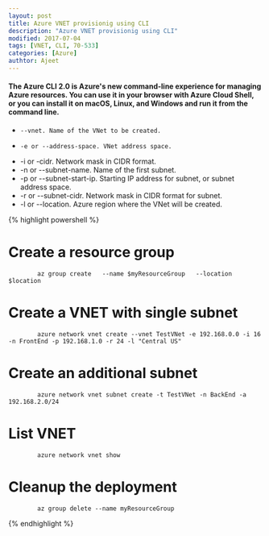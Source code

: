 ```yaml
---
layout: post
title: Azure VNET provisionig using CLI
description: "Azure VNET provisionig using CLI"
modified: 2017-07-04
tags: [VNET, CLI, 70-533]
categories: [Azure]
authtor: Ajeet
---
```


#### The Azure CLI 2.0 is Azure's new command-line experience for managing Azure resources. You can use it in your browser with Azure Cloud Shell, or you can install it on macOS, Linux, and Windows and run it from the command line.

   *     --vnet. Name of the VNet to be created. 
   *     -e or --address-space. VNet address space.
   *    -i or -cidr. Network mask in CIDR format.
   *   -n or --subnet-name. Name of the first subnet.
   *   -p or --subnet-start-ip. Starting IP address for subnet, or subnet address space.
   *   -r or --subnet-cidr. Network mask in CIDR format for subnet.
   *   -l or --location. Azure region where the VNet will be created.

{% highlight powershell %}
# Create a resource group
            az group create   --name $myResourceGroup   --location $location
# Create a VNET with single subnet
            azure network vnet create --vnet TestVNet -e 192.168.0.0 -i 16 -n FrontEnd -p 192.168.1.0 -r 24 -l "Central US"
# Create an additional subnet
            azure network vnet subnet create -t TestVNet -n BackEnd -a 192.168.2.0/24
# List VNET
            azure network vnet show
# Cleanup the deployment
            az group delete --name myResourceGroup
{% endhighlight %}